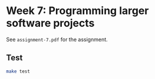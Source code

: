 # Week 7: Programming larger software projects

See `assignment-7.pdf` for the assignment.

## Test
```bash
make test
```

